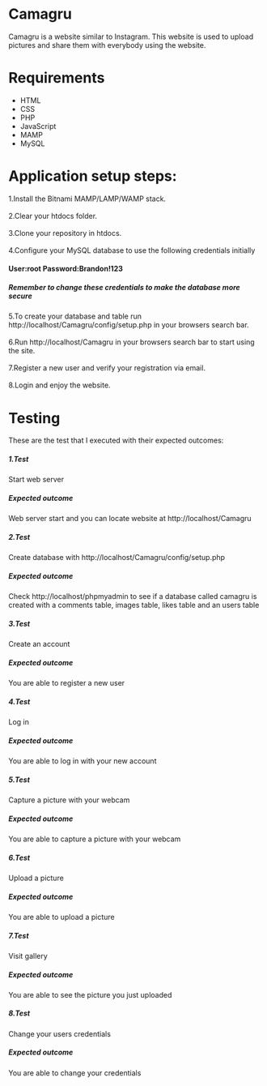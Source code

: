 # Camagru
Camagru is a website similar to Instagram. This website is used to upload pictures and share them with everybody using the website.
# Requirements
* HTML
* CSS
* PHP
* JavaScript
* MAMP
* MySQL

# Application setup steps:
1.Install the Bitnami MAMP/LAMP/WAMP stack.\
\
2.Clear your htdocs folder.\
\
3.Clone your repository in htdocs.\
\
4.Configure your MySQL database to use the following credentials initially
#### User:root Password:Brandon!123

##### Remember to change these credentials to make the database more secure

5.To create your database and table run http://localhost/Camagru/config/setup.php in your browsers search bar.\
\
6.Run http://localhost/Camagru in your browsers search bar to start using the site.\
\
7.Register a new user and verify your registration via email.\
\
8.Login and enjoy the website.

# Testing
These are the test that I executed with their expected outcomes:
##### 1.Test
Start web server
##### Expected outcome
Web server start and you can locate website at http://localhost/Camagru
##### 2.Test
Create database with http://localhost/Camagru/config/setup.php
##### Expected outcome
Check http://localhost/phpmyadmin to see if a database called camagru is created with a comments table, images table, likes table and an users table
##### 3.Test
Create an account
##### Expected outcome
You are able to register a new user
##### 4.Test
Log in
##### Expected outcome
You are able to log in with your new account
##### 5.Test
Capture a picture with your webcam
##### Expected outcome
You are able to capture a picture with your webcam
##### 6.Test
Upload a picture
##### Expected outcome
You are able to upload a picture
##### 7.Test
Visit gallery
##### Expected outcome
You are able to see the picture you just uploaded
##### 8.Test
Change your users credentials
##### Expected outcome
You are able to change your credentials
